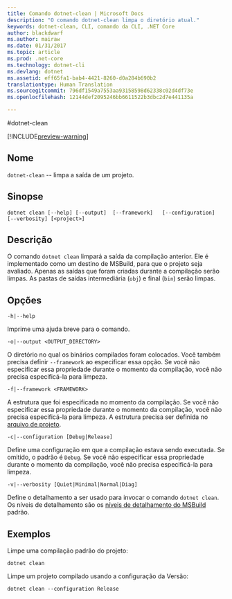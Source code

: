 ```yaml
---
title: Comando dotnet-clean | Microsoft Docs
description: "O comando dotnet-clean limpa o diretório atual."
keywords: dotnet-clean, CLI, comando da CLI, .NET Core
author: blackdwarf
ms.author: mairaw
ms.date: 01/31/2017
ms.topic: article
ms.prod: .net-core
ms.technology: dotnet-cli
ms.devlang: dotnet
ms.assetid: eff65fa1-bab4-4421-8260-d0a284b690b2
translationtype: Human Translation
ms.sourcegitcommit: 796df1549a7553aa93158598d62338c02d4df73e
ms.openlocfilehash: 12144def2095246bb6611522b3dbc2d7e441135a

---
```


#<a name="dotnet-clean"></a>dotnet-clean

[!INCLUDE[preview-warning](../../../includes/warning.md)]

## <a name="name"></a>Nome 
`dotnet-clean` -- limpa a saída de um projeto. 

## <a name="synopsis"></a>Sinopse

`dotnet clean [--help] [--output]  [--framework]  
    [--configuration]  [--verbosity]
    [<project>]`

## <a name="description"></a>Descrição
O comando `dotnet clean` limpará a saída da compilação anterior. Ele é implementado como um destino de MSBuild, para que o projeto seja avaliado. Apenas as saídas que foram criadas durante a compilação serão limpas. As pastas de saídas intermediária (`obj`) e final (`bin`) serão limpas. 

## <a name="options"></a>Opções

`-h|--help`

Imprime uma ajuda breve para o comando.  

`-o|--output <OUTPUT_DIRECTORY>`

O diretório no qual os binários compilados foram colocados. Você também precisa definir `--framework` ao especificar essa opção. Se você não especificar essa propriedade durante o momento da compilação, você não precisa especificá-la para limpeza.

`-f|--framework <FRAMEWORK>`

A estrutura que foi especificada no momento da compilação. Se você não especificar essa propriedade durante o momento da compilação, você não precisa especificá-la para limpeza. A estrutura precisa ser definida no [arquivo de projeto](csproj.md).

`-c|--configuration [Debug|Release]`

Define uma configuração em que a compilação estava sendo executada.  Se omitido, o padrão é `Debug`. Se você não especificar essa propriedade durante o momento da compilação, você não precisa especificá-la para limpeza.

`-v|--verbosity [Quiet|Minimal|Normal|Diag]`

Define o detalhamento a ser usado para invocar o comando `dotnet clean`. Os níveis de detalhamento são os [níveis de detalhamento do MSBuild](https://msdn.microsoft.com/en-us/library/ms164311.aspx) padrão. 


## <a name="examples"></a>Exemplos

Limpe uma compilação padrão do projeto:

`dotnet clean`

Limpe um projeto compilado usando a configuração da Versão:

`dotnet clean --configuration Release`



<!--HONumber=Feb17_HO2-->


